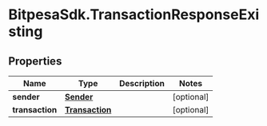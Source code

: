 # BitpesaSdk.TransactionResponseExisting

## Properties
Name | Type | Description | Notes
------------ | ------------- | ------------- | -------------
**sender** | [**Sender**](Sender.md) |  | [optional] 
**transaction** | [**Transaction**](Transaction.md) |  | [optional] 



